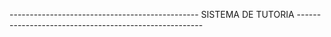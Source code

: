 -----------------------------------------------     SISTEMA DE TUTORIA ------------------------------------------------------
